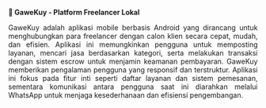 **📱 GaweKuy - Platform Freelancer Lokal**

<p align="justify">
GaweKuy adalah aplikasi mobile berbasis Android yang dirancang untuk menghubungkan para freelancer dengan calon klien secara cepat, mudah, dan efisien. Aplikasi ini memungkinkan pengguna untuk memposting layanan, mencari jasa berdasarkan kategori, serta melakukan transaksi dengan sistem escrow untuk menjamin keamanan pembayaran. GaweKuy memberikan pengalaman pengguna yang responsif dan terstruktur. Aplikasi ini fokus pada fitur inti seperti daftar layanan dan sistem pemesanan, sementara komunikasi antara pengguna saat ini diarahkan melalui WhatsApp untuk menjaga kesederhanaan dan efisiensi pengembangan. </p>

